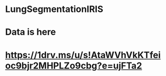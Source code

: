 # LungSegmentationIRIS

# Data is here
# https://1drv.ms/u/s!AtaWVhVkKTfeioc9bjr2MHPLZo9cbg?e=ujFTa2
